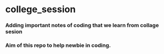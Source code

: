 # college_session
### Adding important notes of coding that we learn from collage sesion
### Aim of this repo to help newbie in coding.
